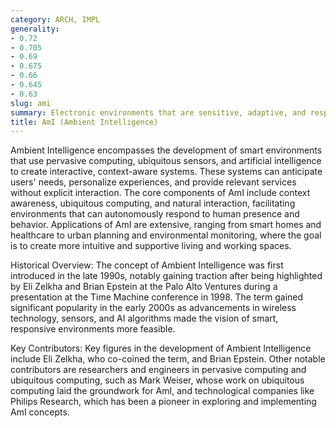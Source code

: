 ```yaml
---
category: ARCH, IMPL
generality:
- 0.72
- 0.705
- 0.69
- 0.675
- 0.66
- 0.645
- 0.63
slug: ami
summary: Electronic environments that are sensitive, adaptive, and responsive to the presence of people, aiming to enhance the quality of life through seamless integration of technology.
title: AmI (Ambient Intelligence)
---
```


Ambient Intelligence encompasses the development of smart environments that use pervasive computing, ubiquitous sensors, and artificial intelligence to create interactive, context-aware systems. These systems can anticipate users' needs, personalize experiences, and provide relevant services without explicit interaction. The core components of AmI include context awareness, ubiquitous computing, and natural interaction, facilitating environments that can autonomously respond to human presence and behavior. Applications of AmI are extensive, ranging from smart homes and healthcare to urban planning and environmental monitoring, where the goal is to create more intuitive and supportive living and working spaces.

Historical Overview: The concept of Ambient Intelligence was first introduced in the late 1990s, notably gaining traction after being highlighted by Eli Zelkha and Brian Epstein at the Palo Alto Ventures during a presentation at the Time Machine conference in 1998. The term gained significant popularity in the early 2000s as advancements in wireless technology, sensors, and AI algorithms made the vision of smart, responsive environments more feasible.

Key Contributors: Key figures in the development of Ambient Intelligence include Eli Zelkha, who co-coined the term, and Brian Epstein. Other notable contributors are researchers and engineers in pervasive computing and ubiquitous computing, such as Mark Weiser, whose work on ubiquitous computing laid the groundwork for AmI, and technological companies like Philips Research, which has been a pioneer in exploring and implementing AmI concepts.